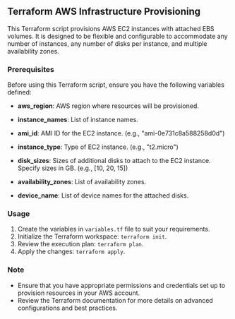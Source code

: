 ## Terraform AWS Infrastructure Provisioning

This Terraform script provisions AWS EC2 instances with attached EBS volumes. It is designed to be flexible and configurable to accommodate any number of instances, any number of disks per instance, and multiple availability zones.

### Prerequisites

Before using this Terraform script, ensure you have the following variables defined:

- **aws_region**: AWS region where resources will be provisioned. 

- **instance_names**: List of instance names. 

- **ami_id**: AMI ID for the EC2 instance. (e.g., "ami-0e731c8a588258d0d")

- **instance_type**: Type of EC2 instance. (e.g., "t2.micro")

- **disk_sizes**: Sizes of additional disks to attach to the EC2 instance. Specify sizes in GB. (e.g., [10, 20, 15])

- **availability_zones**: List of availability zones. 

- **device_name**: List of device names for the attached disks. 

### Usage

1. Create the variables in `variables.tf` file to suit your requirements.
2. Initialize the Terraform workspace: `terraform init`.
3. Review the execution plan: `terraform plan`.
4. Apply the changes: `terraform apply`.

### Note

- Ensure that you have appropriate permissions and credentials set up to provision resources in your AWS account.
- Review the Terraform documentation for more details on advanced configurations and best practices.